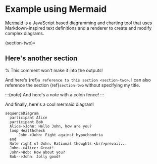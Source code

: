 # Example using Mermaid

[Mermaid](https://mermaid.js.org/intro/) is a JavaScript based diagramming and charting tool that uses Markdown-inspired text definitions and a renderer to create and modify complex diagrams.

(section-two)=
## Here's another section

% This comment won't make it into the outputs!

And here's {ref}`a reference to this section <section-two>`.
I can also reference the section {ref}`section-two` without specifying my title.

:::{note}
And here's a note with a colon fence!
:::

And finally, here's a cool mermaid diagram!

```{mermaid}
sequenceDiagram
  participant Alice
  participant Bob
  Alice->John: Hello John, how are you?
  loop Healthcheck
      John->John: Fight against hypochondria
  end
  Note right of John: Rational thoughts <br/>prevail...
  John-->Alice: Great!
  John->Bob: How about you?
  Bob-->John: Jolly good!
```
